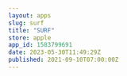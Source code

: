 ```yaml
---
layout: apps
slug: surf
title: "SURF"
store: apple
app_id: 1583799691
date: 2023-05-30T11:49:29Z
published: 2021-09-10T07:00:00Z
---
```


